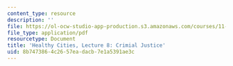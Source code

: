 ```yaml
---
content_type: resource
description: ''
file: https://ol-ocw-studio-app-production.s3.amazonaws.com/courses/11-s941-healthy-cities-assessing-health-impacts-of-policies-and-plans-spring-2016/8b7473864c2657eadacb7e1a5391ae3c_MIT11_S941S16_Lec8.pdf
file_type: application/pdf
resourcetype: Document
title: 'Healthy Cities, Lecture 8: Crimial Justice'
uid: 8b747386-4c26-57ea-dacb-7e1a5391ae3c
---
```

